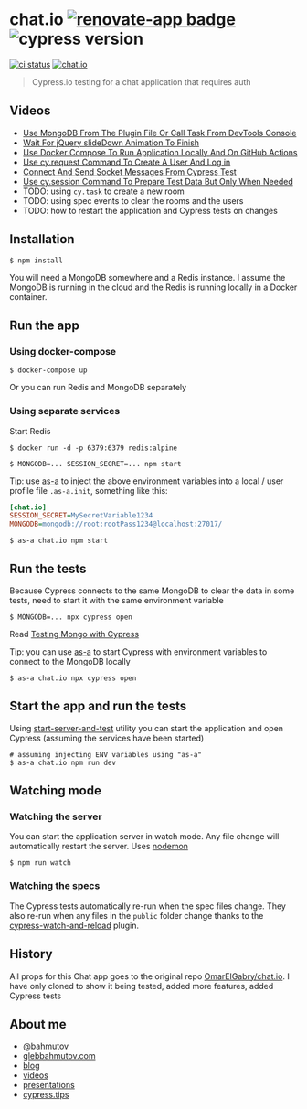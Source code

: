 # chat.io [![renovate-app badge][renovate-badge]][renovate-app] ![cypress version](https://img.shields.io/badge/cypress-8.4.1-brightgreen)
[![ci status][ci image]][ci url] [![chat.io](https://img.shields.io/endpoint?url=https://dashboard.cypress.io/badge/detailed/f1j79r/main&style=flat&logo=cypress)](https://dashboard.cypress.io/projects/f1j79r/runs)
> Cypress.io testing for a chat application that requires auth

## Videos

- [Use MongoDB From The Plugin File Or Call Task From DevTools Console](https://youtu.be/h-pXOjgZG24)
- [Wait For jQuery slideDown Animation To Finish](https://youtu.be/vsH2SESJuik)
- [Use Docker Compose To Run Application Locally And On GitHub Actions](https://youtu.be/QiaphZibZsE)
- [Use cy.request Command To Create A User And Log in](https://youtu.be/EKq7RC_uNsA)
- [Connect And Send Socket Messages From Cypress Test](https://youtu.be/Wk4l8p9JQNA)
- [Use cy.session Command To Prepare Test Data But Only When Needed](https://youtu.be/1SOn8NbZF4o)
- TODO: using `cy.task` to create a new room
- TODO: using spec events to clear the rooms and the users
- TODO: how to restart the application and Cypress tests on changes

## Installation

```shell
$ npm install
```

You will need a MongoDB somewhere and a Redis instance. I assume the MongoDB is running in the cloud and the Redis is running locally in a Docker container.

## Run the app

### Using docker-compose

```shell
$ docker-compose up
```

Or you can run Redis and MongoDB separately

### Using separate services

Start Redis

```shell
$ docker run -d -p 6379:6379 redis:alpine
```

```shell
$ MONGODB=... SESSION_SECRET=... npm start
```

Tip: use [as-a](https://github.com/bahmutov/as-a) to inject the above environment variables into a local / user profile file `.as-a.init`, something like this:

```ini
[chat.io]
SESSION_SECRET=MySecretVariable1234
MONGODB=mongodb://root:rootPass1234@localhost:27017/
```

```shell
$ as-a chat.io npm start
```

## Run the tests

Because Cypress connects to the same MongoDB to clear the data in some tests, need to start it with the same environment variable

```shell
$ MONGODB=... npx cypress open
```

Read [Testing Mongo with Cypress](https://glebbahmutov.com/blog/testing-mongo-with-cypress/)

Tip: you can use [as-a](https://github.com/bahmutov/as-a) to start Cypress with environment variables to connect to the MongoDB locally

```shell
$ as-a chat.io npx cypress open
```

## Start the app and run the tests

Using [start-server-and-test](https://github.com/bahmutov/start-server-and-test) utility you can start the application and open Cypress (assuming the services have been started)

```shell
# assuming injecting ENV variables using "as-a"
$ as-a chat.io npm run dev
```

## Watching mode

### Watching the server

You can start the application server in watch mode. Any file change will automatically restart the server. Uses [nodemon](https://github.com/remy/nodemon)

```shell
$ npm run watch
```

### Watching the specs

The Cypress tests automatically re-run when the spec files change. They also re-run when any files in the `public` folder change thanks to the [cypress-watch-and-reload](https://github.com/bahmutov/cypress-watch-and-reload) plugin.

## History

All props for this Chat app goes to the original repo [OmarElGabry/chat.io](https://github.com/OmarElGabry/chat.io). I have only cloned to show it being tested, added more features, added Cypress tests

## About me

- [@bahmutov](https://twitter.com/bahmutov)
- [glebbahmutov.com](https://glebbahmutov.com)
- [blog](https://glebbahmutov.com/blog)
- [videos](https://www.youtube.com/glebbahmutov)
- [presentations](https://slides.com/bahmutov)
- [cypress.tips](https://cypress.tips)

[ci image]: https://github.com/bahmutov/chat.io/workflows/ci/badge.svg?branch=main
[ci url]: https://github.com/bahmutov/chat.io/actions
[renovate-badge]: https://img.shields.io/badge/renovate-app-blue.svg
[renovate-app]: https://renovateapp.com/
